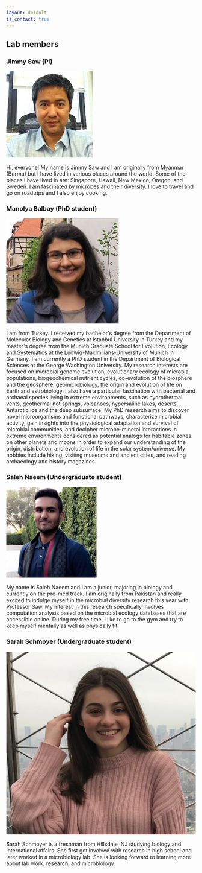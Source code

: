 ```yaml
---
layout: default
is_contact: true
---
```


## Lab members

### Jimmy Saw (PI)

<img class="profile-picture" src="images/js.jpg">

Hi, everyone! My name is Jimmy Saw and I am originally from Myanmar (Burma) but I have lived in various places around the world.
Some of the places I have lived in are: Singapore, Hawaii, New Mexico, Oregon, and Sweden. I am fascinated by microbes and their diversity.
I love to travel and go on roadtrips and I also enjoy cooking.

### Manolya Balbay (PhD student)

<img class="profile-picture" src="images/mb.jpg">

I am from Turkey. I received my bachelor's degree from the Department of Molecular Biology and Genetics at Istanbul University in Turkey and my master's degree from the Munich Graduate School for Evolution, Ecology and Systematics at the Ludwig-Maximilians-University of Munich in Germany. I am currently a PhD student in the Department of Biological Sciences at the George Washington University. My research interests are focused on microbial genome evolution, evolutionary ecology of microbial populations, biogeochemical nutrient cycles, co-evolution of the biosphere and the geosphere, geomicrobiology, the origin and evolution of life on Earth and astrobiology. I also have a particular fascination with bacterial and archaeal species living in extreme environments, such as hydrothermal vents, geothermal hot springs, volcanoes, hypersaline lakes, deserts, Antarctic ice and the deep subsurface. My PhD research aims to discover novel microorganisms and functional pathways, characterize microbial activity, gain insights into the physiological adaptation and survival of microbial communities, and decipher microbe-mineral interactions in extreme environments considered as potential analogs for habitable zones on other planets and moons in order to expand our understanding of the origin, distribution, and evolution of life in the solar system/universe. My hobbies include hiking, visiting museums and ancient cities, and reading archaeology and history magazines.

### Saleh Naeem (Undergraduate student)

<img class="profile-picture" src="images/sn.png">

My name is Saleh Naeem and I am a junior, majoring in biology and currently on the pre-med track. I am originally from Pakistan and really excited to indulge myself in the microbial diversity research this year with Professor Saw. My interest in this research specifically involves computation analysis based on the microbial ecology databases that are accessible online.  During my free time, I like to go to the gym and try to keep myself mentally as well as physically fit. 

### Sarah Schmoyer (Undergraduate student)

<img class="profile-picture" src="images/ss.png">

Sarah Schmoyer is a freshman from Hillsdale, NJ studying biology and international affairs. She first got involved with research in high school and later worked in a microbiology lab. She is looking forward to learning more about lab work, research, and microbiology.

